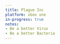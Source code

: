 ```yaml
---
title: Plague Inc
platform: xbox one
in-progress: true
notes:
- Be a better Virus
- Be a better Bacteria
---
```


